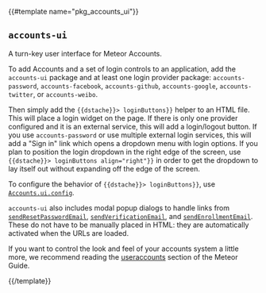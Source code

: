 {{#template name="pkg_accounts_ui"}}
## `accounts-ui`

A turn-key user interface for Meteor Accounts.

To add Accounts and a set of login controls to an application, add the
`accounts-ui` package and at least one login provider package:
`accounts-password`, `accounts-facebook`, `accounts-github`,
`accounts-google`, `accounts-twitter`, or `accounts-weibo`.

Then simply add the `{{dstache}}> loginButtons}}` helper to an HTML file. This
will place a login widget on the page. If there is only one provider configured
and it is an external service, this will add a login/logout button. If you use
`accounts-password` or use multiple external login services, this will add
a "Sign in" link which opens a dropdown menu with login options. If you plan to
position the login dropdown in the right edge of the screen, use
`{{dstache}}> loginButtons align="right"}}` in order to get the dropdown to lay
itself out without expanding off the edge of the screen.

To configure the behavior of `{{dstache}}> loginButtons}}`, use
[`Accounts.ui.config`](#accounts_ui_config).

`accounts-ui` also includes modal popup dialogs to handle links from
[`sendResetPasswordEmail`](#accounts_sendresetpasswordemail), [`sendVerificationEmail`](#accounts_sendverificationemail),
and [`sendEnrollmentEmail`](#accounts_sendenrollmentemail). These
do not have to be manually placed in HTML: they are automatically activated
when the URLs are loaded.

If you want to control the look and feel of your accounts system a little more, we recommend reading the [useraccounts](http://guide.meteor.com/accounts.html#useraccounts) section of the Meteor Guide.

{{/template}}
